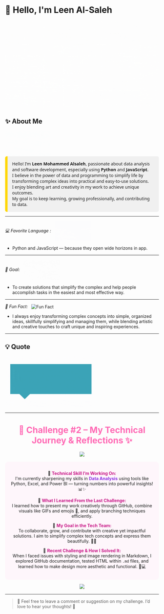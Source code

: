 # 👋 Hello, I'm Leen Al-Saleh

![Leen](./leen.gif)



## ✨ About Me  
<img src="./lolo.gif" alt="Lolo" width="150" style="vertical-align: middle;"/>
<div style="background-color: #f0f0f0; padding: 15px; border-left: 8px solid #FFD700; border-radius: 6px; font-family: 'Segoe UI', sans-serif;">
  Hello! I’m <strong>Leen Mohammed Alsaleh</strong>, passionate about data analysis and software development, especially using <strong>Python</strong> and <strong>JavaScript</strong>.<br>
  I believe in the power of data and programming to simplify life by transforming complex ideas into practical and easy-to-use solutions.<br>
  I enjoy blending art and creativity in my work to achieve unique outcomes.<br>
  My goal is to keep learning, growing professionally, and contributing to data.
</div>


---
_💻 Favorite Language :_
   <img src="./lele.gif" alt="Favorite Language" width="120" style="vertical-align: middle; margin-left: 8px;"/>
-  Python and JavaScript — because they open wide horizons in app.
---

_🎯 Goal:_
<img src="./goal.gif" alt="Goal" width="120" style="vertical-align: middle; margin-left: 8px;"/>

-  To create solutions that simplify the complex and help people accomplish tasks in the easiest and most effective way.
---
_🌸 Fun Fact:_
 <img src="./funnyfact.gif" alt="Fun Fact" width="120" style="vertical-align: middle; margin-left: 8px;"/>
-  I always enjoy transforming complex concepts into simple, organized ideas, skillfully simplifying and managing them, while blending artistic and creative touches to craft unique and inspiring experiences.
---
## 💡 Quote
> <p align="center">
  <img src="./Leen.gif" alt="Leen" width="300"/>
</p>

---

<h1 align="center" style="color:#ff69b4;">🌟 Challenge #2 – My Technical Journey & Reflections ✨</h1>

<p align="center">
  <img src="https://media.giphy.com/media/26tn33aiTi1jkl6H6/giphy.gif" width="200"/>
</p>

<div align="center" style="background-color:#fef6fb; border-radius:10px; padding:15px;">
  
🎨 <strong style="color:#c71585;">Technical Skill I’m Working On:</strong>  
I'm currently sharpening my skills in <span style="color:#8A2BE2;"><strong>Data Analysis</strong></span> using tools like Python, Excel, and Power BI — turning numbers into powerful insights! 📊✨  

🌱 <strong style="color:#c71585;">What I Learned From the Last Challenge:</strong>  
I learned how to present my work creatively through GitHub, combine visuals like GIFs and emojis 🎀, and apply branching techniques efficiently.

🌟 <strong style="color:#c71585;">My Goal in the Tech Team:</strong>  
To collaborate, grow, and contribute with creative yet impactful solutions. I aim to simplify complex tech concepts and express them beautifully. 🎯💡

🧠 <strong style="color:#c71585;">Recent Challenge & How I Solved It:</strong>  
When I faced issues with styling and image rendering in Markdown, I explored GitHub documentation, tested HTML within `.md` files, and learned how to make design more aesthetic and functional. 💪💻

</div>

<p align="center">
  <img src="https://media.giphy.com/media/xT9IgG50Fb7Mi0prBC/giphy.gif" width="250"/>
</p>

---

> 💬 Feel free to leave a comment or suggestion on my challenge. I’d love to hear your thoughts! 💖

